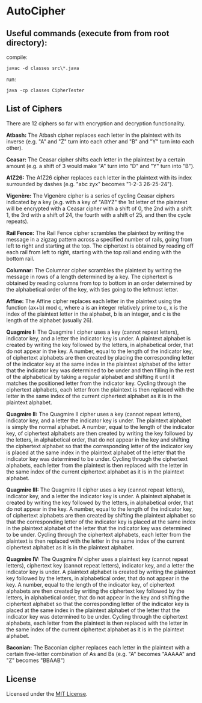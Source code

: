 # AutoCipher
## Useful commands (execute from from root directory):
compile:
```
javac -d classes src\*.java
```
run:
```
java -cp classes CipherTester
```
## List of Ciphers
There are 12 ciphers so far with encryption and decryption functionality.

**Atbash:** The Atbash cipher replaces each letter in the plaintext with its inverse (e.g. "A" and "Z" turn into each other and "B" and "Y" turn into each other).

**Ceasar:** The Ceasar cipher shifts each letter in the plaintext by a certain amount (e.g. a shift of 3 would make "A" turn into "D" and "Y" turn into "B").

**A1Z26:** The A1Z26 cipher replaces each letter in the plaintext with its index surrounded by dashes (e.g. "abc zyx" becomes "1-2-3 26-25-24").

**Vigenère:** The Vigenère cipher is a series of cycling Ceasar ciphers indicated by a key (e.g. with a key of "ABYZ" the 1st letter of the plaintext will be encrypted with a Ceasar cipher with a shift of 0, the 2nd with a shift 1, the 3rd with a shift of 24, the fourth with a shift of 25, and then the cycle repeats).

**Rail Fence:** The Rail Fence cipher scrambles the plaintext by writing the message in a zigzag pattern across a specified number of rails, going from left to right and starting at the top. The ciphertext is obtained by reading off each rail from left to right, starting with the top rail and ending with the bottom rail.

**Columnar:** The Columnar cipher scrambles the plaintext by writing the message in rows of a length determined by a key. The ciphertext is obtained by reading columns from top to bottom in an order determined by the alphabetical order of the key, with ties going to the leftmost letter.

**Affine:** The Affine cipher replaces each letter in the plaintext using the function (ax+b) mod c, where a is an integer relatively prime to c, x is the index of the plaintext letter in the alphabet, b is an integer, and c is the length of the alphabet (usually 26).

**Quagmire I:** The Quagmire I cipher uses a key (cannot repeat letters), indicator key, and a letter the indicator key is under. A plaintext alphabet is created by writing the key followed by the letters, in alphabetical order, that do not appear in the key. A number, equal to the length of the indicator key, of ciphertext alphabets are then created by placing the corresponding letter of the indicator key at the same index in the plaintext alphabet of the letter that the indicator key was determined to be under and then filling in the rest of the alphabetical by taking a regular alphabet and shifting it until it matches the positioned letter from the indicator key. Cycling through the ciphertext alphabets, each letter from the plaintext is then replaced with the letter in the same index of the current ciphertext alphabet as it is in the plaintext alphabet.

**Quagmire II:** The Quagmire II cipher uses a key (cannot repeat letters), indicator key, and a letter the indicator key is under. The plaintext alphabet is simply the normal alphabet. A number, equal to the length of the indicator key, of ciphertext alphabets are then created by writing the key followed by the letters, in alphabetical order, that do not appear in the key and shifting the ciphertext alphabet so that the corresponding letter of the indicator key is placed at the same index in the plaintext alphabet of the letter that the indicator key was determined to be under. Cycling through the ciphertext alphabets, each letter from the plaintext is then replaced with the letter in the same index of the current ciphertext alphabet as it is in the plaintext alphabet.

**Quagmire III:** The Quagmire III cipher uses a key (cannot repeat letters), indicator key, and a letter the indicator key is under. A plaintext alphabet is created by writing the key followed by the letters, in alphabetical order, that do not appear in the key. A number, equal to the length of the indicator key, of ciphertext alphabets are then created by shifting the plaintext alphabet so that the corresponding letter of the indicator key is placed at the same index in the plaintext alphabet of the letter that the indicator key was determined to be under. Cycling through the ciphertext alphabets, each letter from the plaintext is then replaced with the letter in the same index of the current ciphertext alphabet as it is in the plaintext alphabet.

**Quagmire IV:** The Quagmire IV cipher uses a plaintext key (cannot repeat letters), ciphertext key (cannot repeat letters), indicator key, and a letter the indicator key is under. A plaintext alphabet is created by writing the plaintext key followed by the letters, in alphabetical order, that do not appear in the key. A number, equal to the length of the indicator key, of ciphertext alphabets are then created by writing the ciphertext key followed by the letters, in alphabetical order, that do not appear in the key and shifting the ciphertext alphabet so that the corresponding letter of the indicator key is placed at the same index in the plaintext alphabet of the letter that the indicator key was determined to be under. Cycling through the ciphertext alphabets, each letter from the plaintext is then replaced with the letter in the same index of the current ciphertext alphabet as it is in the plaintext alphabet.

**Baconian:** The Baconian cipher replaces each letter in the plaintext with a certain five-letter combination of As and Bs (e.g. "A" becomes "AAAAA" and "Z" becomes "BBAAB")
## License
Licensed under the [MIT License](LICENSE).
